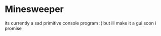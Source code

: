 # Minesweeper

its currently a sad primitive console program :(
but ill make it a gui soon i promise
